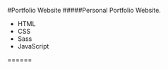 #Portfolio Website 
#####Personal Portfolio Website.
 * HTML  
 * CSS  
 * Sass  
 * JavaScript  

======
